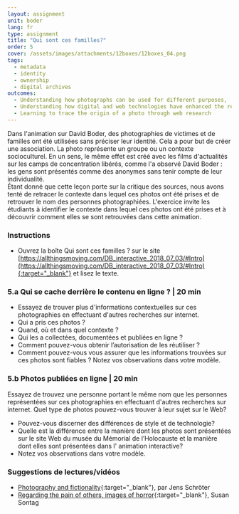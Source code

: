 ```yaml
---
layout: assignment
unit: boder
lang: fr
type: assignment
title: "Qui sont ces familles?"
order: 5
cover: /assets/images/attachments/12boxes/12boxes_04.png
tags: 
  - metadata
  - identity
  - ownership
  - digital archives 
outcomes:
  - Understanding how photographs can be used for different purposes,
  - Understanding how digital and web technologies have enhanced the re-use of photographs
  - Learning to trace the origin of a photo through web research
---
```


Dans l'animation sur David Boder, des photographies de victimes et de familles ont été utilisées sans préciser leur identité. Cela a pour but de créer une association. La photo représente un groupe ou un contexte socioculturel. En un sens, le même effet est créé avec les films d'actualités sur les camps de concentration libérés, comme l'a observé David Boder : les gens sont présentés comme des anonymes sans tenir compte de leur individualité.  
Étant donné que cette leçon porte sur la critique des sources, nous avons tenté de retracer le contexte dans lequel ces photos ont été prises et de retrouver le nom des personnes photographiées. L'exercice invite les étudiants à identifier le contexte dans lequel ces photos ont été prises et à découvrir comment elles se sont retrouvées dans cette animation.

<!-- more -->

<!-- briefing-student -->

### Instructions
<!-- section-contents -->

- Ouvrez la boîte Qui sont ces familles ? sur le site [https://allthingsmoving.com/DB_interactive_2018_07_03/#Intro](https://allthingsmoving.com/DB_interactive_2018_07_03/#Intro){:target="_blank"} et lisez le texte.

<!-- section -->

### 5.a  Qui se cache derrière le contenu en ligne ? | 20 min
<!-- section-contents -->

- Essayez de trouver plus d'informations contextuelles sur ces photographies en effectuant d'autres recherches sur internet. 
- Qui a pris ces photos ?
- Quand, où et dans quel contexte ?
- Qui les a collectées, documentées et publiées en ligne ? 
- Comment pouvez-vous obtenir l’autorisation de les réutiliser ?
- Comment pouvez-vous vous assurer que les informations trouvées sur ces photos sont fiables ? 
Notez vos observations dans votre modèle. 

<!-- section -->

### 5.b  Photos publiées en ligne | 20 min
<!-- section-contents -->

Essayez de trouvez une personne portant le même nom que les personnes représentées sur ces photographies en effectuant d'autres recherches sur internet. Quel type de photos pouvez-vous trouver à leur sujet sur le Web?
- Pouvez-vous discerner des différences de style et de technologie?
- Quelle est la différence entre la manière dont les photos sont présentées sur le site Web du musée du Mémorial de l’Holocauste et la manière dont elles sont présentées dans l' animation interactive?
- Notez vos observations dans votre modèle.  

<!-- section -->

### Suggestions de lectures/vidéos
<!-- section-contents -->

- [Photography and fictionality](https://drive.google.com/open?id=1NT4m-KnYk7yq5ZnubifAnW6TcJScGQkX){:target="_blank"}, par Jens Schröter
- [Regarding the pain of others, images of horror](https://books.google.nl/books/about/Regarding_the_Pain_of_Others.html?id=XYo3AAAAQBAJ&source=kp_cover&redir_esc=y){:target="_blank"}, Susan Sontag

<!-- briefing-teacher -->

